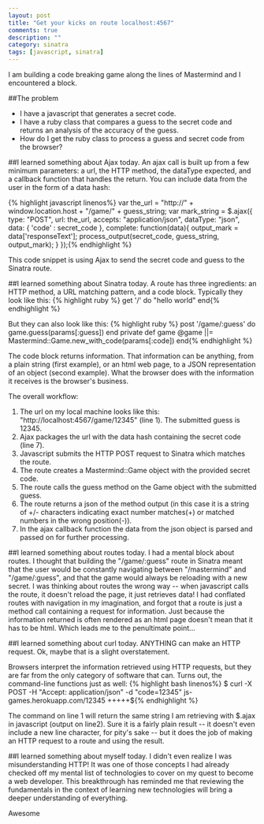 ```yaml
---
layout: post
title: "Get your kicks on route localhost:4567"
comments: true
description: ""
category: sinatra
tags: [javascript, sinatra]
---
```


I am building a code breaking game along the lines of Mastermind and I encountered a block.

##The problem
* I have a javascript that generates a secret code.
* I have a ruby class that compares a guess to the secret code and returns an analysis of the accuracy of the guess.
* How do I get the ruby class to process a guess and secret code from the browser?
<!--more-->
##I learned something about Ajax today.
An ajax call is built up from a few minimum parameters: a url, the HTTP method, the dataType expected, and a callback function that handles the return. You can include data from the user in the form of a data hash:

{% highlight javascript linenos%}
var the_url = "http://" + window.location.host + "/game/" + guess_string;
  var mark_string = $.ajax({
    type: "POST",
    url: the_url,
    accepts: "application/json",
    dataType: "json",
    data: { 'code' : secret_code },
    complete: function(data){
      output_mark = data['responseText'];
      process_output(secret_code, guess_string, output_mark);
    }
  });{% endhighlight %}

This code snippet is using Ajax to send the secret code and guess to the Sinatra route.

##I learned something about Sinatra today.
A route has three ingredients: an HTTP method, a URL matching pattern, and a code block.
Typically they look like this:
{% highlight ruby %}
get '/' do
  "hello world"
end{% endhighlight %}

But they can also look like this:
{% highlight ruby %}
post '/game/:guess' do
  game.guess(params[:guess])
end
private
  def game
    @game ||= Mastermind::Game.new_with_code(params[:code])
  end{% endhighlight %}

The code block returns information. That information can be anything, from a plain string (first example), or an html web page, to a JSON representation of an object (second example). What the browser does with the information it receives is the browser's business.

The overall workflow:
1. The url on my local machine looks like this: "http://localhost:4567/game/12345" (line 1). The submitted guess is 12345.
2. Ajax packages the url with the data hash containing the secret code (line 7).
3. Javascript submits the HTTP POST request to Sinatra which matches the route.
4. The route creates a Mastermind::Game object with the provided secret code.
5. The route calls the guess method on the Game object with the submitted guess.
6. The route returns a json of the method output (in this case it is a string of +/- characters indicating exact number matches(+) or matched numbers in the wrong position(-)).
7. In the ajax callback function the data from the json object is parsed and passed on for further processing.

##I learned something about routes today.
I had a mental block about routes. I thought that building the "/game/:guess" route in Sinatra meant that the user would be constantly navigating between "/mastermind" and "/game/:guess", and that the game would always be reloading with a new secret. I was thinking about routes the wrong way -- when javascript calls the route, it doesn't reload the page, it just retrieves data! I had conflated routes with navigation in my imagination, and forgot that a route is just a method call containing a request for information. Just because the information returned is often rendered as an html page doesn't mean that it has to be html. Which leads me to the penultimate point...

##I learned something about curl today.
ANYTHING can make an HTTP request. Ok, maybe that is a slight overstatement.

Browsers interpret the information retrieved using HTTP requests, but they are far from the only category of software that can. Turns out, the command-line functions just as well:
{% highlight bash linenos%}
$ curl -X POST -H "Accept: application/json" -d "code=12345" js-games.herokuapp.com/12345
+++++${% endhighlight %}

The command on line 1 will return the same string I am retrieving with $.ajax in javascript (output on line2). Sure it is a fairly plain result -- it doesn't even include a new line character, for pity's sake -- but it does the job of making an HTTP request to a route and using the result.

##I learned something about myself today.
I didn't even realize I was misunderstanding HTTP! It was one of those concepts I had already checked off my mental list of technologies to cover on my quest to become a web developer. This breakthrough has reminded me that reviewing the fundamentals in the context of learning new technologies will bring a deeper understanding of everything.

Awesome